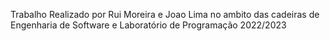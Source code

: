 Trabalho Realizado por Rui Moreira e Joao Lima 
no ambito das cadeiras de Engenharia de Software e 
Laboratório de Programação 2022/2023